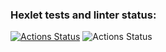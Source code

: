 ### Hexlet tests and linter status:
[![Actions Status](https://github.com/fejjjsan/java-project-72/actions/workflows/hexlet-check.yml/badge.svg)](https://github.com/fejjjsan/java-project-72/actions)
![Actions Status](https://github.com/fejjjsan/java-project-72/actions/workflows/project-72-check.yml/badge.svg)